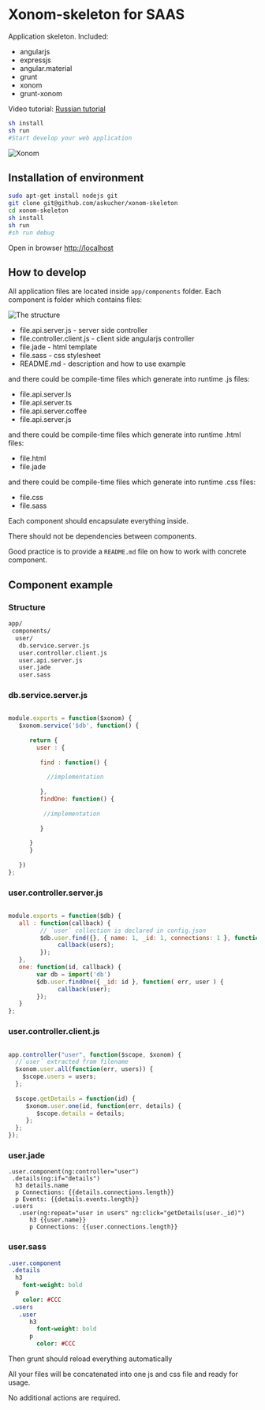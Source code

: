 # Xonom-skeleton for SAAS

Application skeleton. Included: 

* angularjs
* expressjs
* angular.material
* grunt 
* xonom
* grunt-xonom


Video tutorial: [Russian tutorial](https://www.youtube.com/watch?v=wjoalo8WgJk)

```sh
sh install 
sh run
#Start develop your web application
```
![Xonom](http://www.netsolutionsindia.com/img/saas-graphic.jpg)

## Installation of environment

```sh
sudo apt-get install nodejs git
git clone git@github.com/askucher/xonom-skeleton
cd xonom-skeleton
sh install
sh run
#sh run debug
```

Open in browser [http://localhost]()



## How to develop


All application files are located inside `app/components` folder.
Each component is folder which contains files:

![The structure](http://content.screencast.com/users/a.stegno/folders/Jing/media/4c4bcd1b-cc94-4f5a-99cd-26969867cbcd/00000383.png)

* file.api.server.js - server side controller
* file.controller.client.js - client side angularjs controller
* file.jade - html template
* file.sass - css stylesheet
* README.md - description and how to use example

and there could be compile-time files which generate into runtime .js files:

* file.api.server.ls
* file.api.server.ts
* file.api.server.coffee
* file.api.server.js

and there could be compile-time files which generate into runtime .html files:

* file.html
* file.jade

and there could be compile-time files which generate into runtime .css files:

* file.css
* file.sass

Each component should encapsulate everything inside.

There should not be dependencies between components.

Good practice is to provide a `README.md` file on how to work with concrete component.


## Component example

### Structure

```sh
app/
 components/
  user/
   db.service.server.js
   user.controller.client.js
   user.api.server.js
   user.jade
   user.sass
```

### db.service.server.js

```Javascript 

module.exports = function($xonom) {
   $xonom.service('$db', function() {
   
      return {
        user : {
      
         find : function() {
         
           //implementation
         
         },
         findOne: function() {
         
          //implementation
         
         }
      
      }
      }
   
   })
};
```


### user.controller.server.js

```Javascript 

module.exports = function($db) {
   all : function(callback) {
         // `user` collection is declared in config.json
         $db.user.find({}, { name: 1, _id: 1, connections: 1 }, function( err, users)  {
              callback(users);
         });
   },
   one: function(id, callback) {
        var db = import('db')
        $db.user.findOne({ _id: id }, function( err, user ) {
              callback(user);
        });
   }
};
```

### user.controller.client.js

```Javascript 

app.controller("user", function($scope, $xonom) {
  //`user` extracted from filename
  $xonom.user.all(function(err, users)) {
    $scope.users = users;
  };
  
  $scope.getDetails = function(id) {
     $xonom.user.one(id, function(err, details) { 
        $scope.details = details;
     };
  };
});

```

### user.jade

```Jade 
.user.component(ng:controller="user")
 .details(ng:if="details")
  h3 details.name
  p Connections: {{details.connections.length}}
  p Events: {{details.events.length}}
 .users
   .user(ng:repeat="user in users" ng:click="getDetails(user._id)")
      h3 {{user.name}}
      p Connections: {{user.connections.length}}
```

### user.sass

```Sass
.user.component
 .details
  h3
    font-weight: bold
  p 
    color: #CCC
 .users 
   .user
      h3
        font-weight: bold
      p
        color: #CCC
```

Then grunt should reload everything automatically


All your files will be concatenated into one js and css file and ready for usage.

No additional actions are required.
